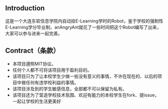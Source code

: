 ## Introduction

这是一个大连东软信息学院内自动挂E-Learning学时的Robot，鉴于学校的强制性E-Learning学分毕业制，anAngryAnt就花了一些时间把这个Robot编写了出来，大家可以参与进来一起完善。

## Contract（条款）

- 本项目遵照MIT协议。
- 任何个人都不可将该项目用于盈利目的。
- 该项目只为了让本校学生少做一些没有意义的事情，不许在现在的、以后的项目中做任何有违学校利益的事情。
- 该项目涉及到的学生敏感信息，全部都不可以保留为私有。
- 该项目还为了营造学校技术氛围、欢迎有能力的本校学生在fork、提issue，一起让学校的生活更美好

